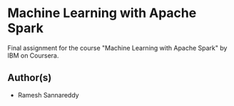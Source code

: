 # Machine Learning with Apache Spark

Final assignment for the course "Machine Learning with Apache Spark" by IBM on Coursera.

## Author(s)

* Ramesh Sannareddy
